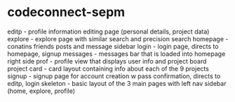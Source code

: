 # codeconnect-sepm

editp - profile information editing page (personal details, project data)
explore - explore page with similar search and precision search
homepage - conatins friends posts and message sidebar
login - login page, directs to homepage, signup
messages - messages bar that is loaded into homepage right side
prof - profile view that displays user info and project board
project card - card layout containing info about each of the 9 projects
signup - signup page for account creation w pass confirmation, directs to editp, login
skeleton - basic layout of the 3 main pages with left nav sidebar (home, explore, profile)
